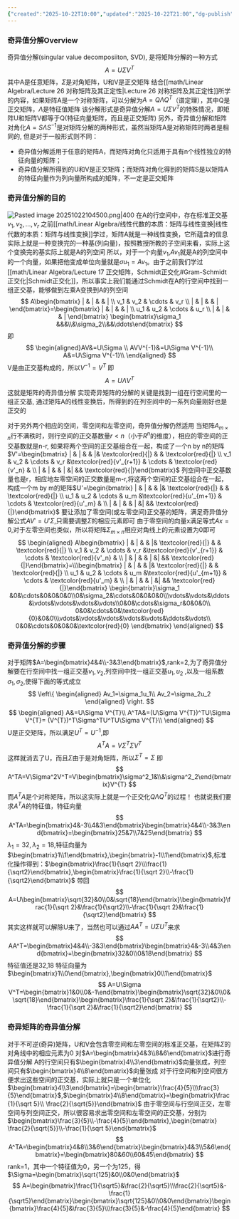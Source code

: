 ```yaml
---
{"created":"2025-10-22T10:00","updated":"2025-10-22T21:00","dg-publish":true,"permalink":"/math/Linear Algebra/Lecture 30 奇异值分解/","dgPassFrontmatter":true,"noteIcon":""}
---
```


### 奇异值分解Overview
奇异值分解(singular value decomposiiton, SVD), 是将矩阵分解的一种方式
$$
A=U\Sigma V^T
$$
其中A是任意矩阵，$\Sigma$是对角矩阵，U和V是正交矩阵
结合[[math/Linear Algebra/Lecture 26 对称矩阵及其正定性\|Lecture 26 对称矩阵及其正定性]]所学的内容，如果矩阵A是一个对称矩阵，可以分解为$A=Q\Lambda Q^T$（谱定理），其中Q是正交矩阵，$\Lambda$是特征值矩阵
该分解形式是奇异值分解$A=U\Sigma V^T$的特殊情况，即矩阵U和矩阵V都等于Q(特征向量矩阵，而且是正交矩阵)
另外，奇异值分解和矩阵对角化$A=S\Lambda S^{-1}$是对矩阵分解的两种形式，虽然当矩阵A是对称矩阵时两者是相同的, 但是对于一般形式则不同：
- 奇异值分解适用于任意的矩阵A，而矩阵对角化只适用于具有n个线性独立的特征向量的矩阵；
- 奇异值分解所得到的U和V是正交矩阵；而矩阵对角化得到的矩阵S是以矩阵A的特征向量作为列向量所构成的矩阵，不一定是正交矩阵

### 奇异值分解的目的
![Pasted image 20251022104500.png|400](/img/user/accessory/Pasted%20image%2020251022104500.png)
在A的行空间中，存在标准正交基$v_1,v_2,...,v_r$
之前[[math/Linear Algebra/线性代数的本质：矩阵与线性变换\|线性代数的本质：矩阵与线性变换]]学过，矩阵A就是一种线性变换，它所蕴含的信息实际上就是一种变换完的一种基(列向量)，按照教授所教的子空间来看，实际上这个变换完的基实际上就是A的列空间
所以，对于一个向量$v_1$,$Av_1$就是A的列空间中的一个向量，如果把他变成单位向量就是$\sigma u_1=Av_1$。由于之前我们学过[[math/Linear Algebra/Lecture 17 正交矩阵，Schmidt正交化#Gram-Schmidt 正交化\|Schmidt正交化]]，所以事实上我们能通过Schmidt在A的行空间中找到一组正交基，能够做到左乘A变换到A的列空间
$$
A\begin{bmatrix} | & | & & | \\ v_1 & v_2 & \cdots & v_r \\ | & | & & | \end{bmatrix}=\begin{bmatrix} | & | & & | \\ u_1 & u_2 & \cdots & u_r \\ | & | & & | \end{bmatrix}
\begin{bmatrix}\sigma_1 &&&\\&\sigma_2\\&&\ddots\end{bmatrix}
$$
即
$$
\begin{aligned}AV&=U\Sigma \\
AVV^{-1}&=U\Sigma V^{-1}\\
A&=U\Sigma V^{-1}\\
\end{aligned}
$$
V是由正交基构成的，所以$V^{-1}=V^T$
即
$$
A=U\Lambda V^T
$$
这就是矩阵的奇异值分解
实现奇异矩阵的分解的关键是找到一组在行空间里的一组正交基, 通过矩阵A的线性变换后，所得到的在列空间中的一系列向量刚好也是正交的

对于另外两个相应的空间，零空间和左零空间，奇异值分解仍然适用
当矩阵$A_{m\times n}$行不满秩时，则行空间的正交基数量$r<n$（小于$R^n$的维度），相应的零空间的正交基数就是n-r, 如果将两个空间的正交基组合在一起，构成了一个n by n的矩阵$V'=\begin{bmatrix} | & | & & |& \textcolor{red}{|} & & \textcolor{red}{|} \\ v_1 & v_2 & \cdots & v_r &\textcolor{red}{v'_{r+1}} & \cdots & \textcolor{red}{v'_n} & \\ | & | & & | &| && \textcolor{red}{|}\end{bmatrix}$
列空间中正交基数量也是r，相应地左零空间的正交数量是m-r,将这两个空间的正交基组合在一起，构成一个m by m的矩阵$U'=\begin{bmatrix} | & | & & |& \textcolor{red}{|} & & \textcolor{red}{|} \\ u_1 & u_2 & \cdots & u_m &\textcolor{red}{u'_{m+1}} & \cdots & \textcolor{red}{u'_m} & \\ | & | & & | &| && \textcolor{red}{|}\end{bmatrix}$
要让添加了零空间(或左零空间)正交基的矩阵，满足奇异值分解公式$AV'=U'\Sigma$,只需要调整$\Sigma$的相应元素即可
由于零空间的向量x满足等式$Ax=0$,对于左零空间也类似，所以将矩阵$\Sigma_{m\times n}$相应对角线上的元素设置为0即可
$$
\begin{aligned}
A\begin{bmatrix} | & | & & |& \textcolor{red}{|} & & \textcolor{red}{|} \\ v_1 & v_2 & \cdots & v_r &\textcolor{red}{v'_{r+1}} & \cdots & \textcolor{red}{v'_n} & \\ | & | & & | &| && \textcolor{red}{|}\end{bmatrix}=\\\begin{bmatrix} | & | & & |& \textcolor{red}{|} & & \textcolor{red}{|} \\ u_1 & u_2 & \cdots & u_m &\textcolor{red}{u'_{m+1}} & \cdots & \textcolor{red}{u'_m} & \\ | & | & & | &| && \textcolor{red}{|}\end{bmatrix}
\begin{bmatrix}\sigma_1 &0&\cdots&0&0&0&0\\0&\sigma_2&\cdots&0&0&0&0\\\vdots&\vdots&\ddots&\vdots&\vdots&\vdots&\vdots\\0&0&\cdots&\sigma_r&0&0&0\\
0&0&\cdots&0&\textcolor{red}{0}&0&0\\\vdots&\vdots&\vdots&\vdots&\vdots&\ddots&\vdots\\
0&0&\cdots&0&0&0&\textcolor{red}{0}
\end{bmatrix}
\end{aligned}
$$

### 奇异值分解的步骤
对于矩阵$A=\begin{bmatrix}4&4\\-3&3\end{bmatrix}$,rank=2,为了奇异值分解要在行空间中找一组正交基$v_1,v_2$,列空间中找一组正交基$u_1,u_2$ ,以及一组系数$\sigma_1,\sigma_2$,使得下面的等式成立
$$
\left\{
\begin{aligned}
Av_1=\sigma_1u_1\\
Av_2=\sigma_2u_2
\end{aligned}
\right.
$$
$$
\begin{aligned}
A&=U\Sigma V^{T}\\
A^TA&=(U\Sigma V^{T})^TU\Sigma V^{T}= (V^{T})^T\Sigma^TU^TU\Sigma V^{T}\\
\end{aligned}
$$
U是正交矩阵，所以满足$U^T=U^{-1}$,即
$$
A^TA=V\Sigma^T\Sigma V^T
$$
这样就消去了U，而且$\Sigma$由于是对角矩阵，所以$\Sigma^T=\Sigma$
即
$$
A^TA=V\Sigma^2V^T=V\begin{bmatrix}\sigma^2_1&\\&\sigma^2_2\end{bmatrix}V^{T}
$$
而$A^TA$是个对称矩阵，所以这实际上就是一个正交化$Q\Lambda Q^T$的过程！
也就说我们要求$A^TA$的特征值，特征向量
$$
A^TA=\begin{bmatrix}4&-3\\4&3\end{bmatrix}\begin{bmatrix}4&4\\-3&3\end{bmatrix}=\begin{bmatrix}25&7\\7&25\end{bmatrix}
$$
$\lambda_1=32, \lambda_2=18$,特征向量为$\begin{bmatrix}1\\1\end{bmatrix},\begin{bmatrix}-1\\1\end{bmatrix}$,标准化操作得到：$\begin{bmatrix}\frac{1}{\sqrt 2}\\\frac{1}{\sqrt2}\end{bmatrix},\begin{bmatrix}\frac{1}{\sqrt 2}\\-\frac{1}{\sqrt2}\end{bmatrix}$
带回
$$
A=U\begin{bmatrix}\sqrt{32}&0\\0&\sqrt{18}\end{bmatrix}\begin{bmatrix}\frac{1}{\sqrt 2}&\frac{1}{\sqrt2}\\-\frac{1}{\sqrt 2}&\frac{1}{\sqrt2}\end{bmatrix}
$$
其实这样就可以解除U来了，当然也可以通过$AA^T=U\Sigma U^T$来求
$$
AA^T=\begin{bmatrix}4&4\\-3&3\end{bmatrix}\begin{bmatrix}4&-3\\4&3\end{bmatrix}=\begin{bmatrix}32&0\\0&18\end{bmatrix}
$$
特征值还是32,18 特征向量为$\begin{bmatrix}1\\0\end{bmatrix},\begin{bmatrix}0\\1\end{bmatrix}$
$$
A=U\Sigma V^T=\begin{bmatrix}1&0\\0&-1\end{bmatrix}\begin{bmatrix}\sqrt{32}&0\\0&\sqrt{18}\end{bmatrix}\begin{bmatrix}\frac{1}{\sqrt 2}&\frac{1}{\sqrt2}\\-\frac{1}{\sqrt 2}&\frac{1}{\sqrt2}\end{bmatrix}
$$


### 奇异矩阵的奇异值分解
对于不可逆(奇异)矩阵，U和V会包含零空间和左零空间的标准正交基，在矩阵$\Sigma$的对角线中的相应元素为0
对$A=\begin{bmatrix}4&3\\8&6\end{bmatrix}$进行奇异值分解
A的行空间只有$\begin{bmatrix}4\\3\end{bmatrix}$向量张成，列空间只有$\begin{bmatrix}4\\8\end{bmatrix}$向量张成
对于行空间和列空间很方便求出这些空间的正交基，实际上就只是一个单位化
$\begin{bmatrix}4\\3\end{bmatrix}=\begin{bmatrix}\frac{4}{5}\\\frac{3}{5}\end{bmatrix}$,$\begin{bmatrix}4\\8\end{bmatrix}=\begin{bmatrix}\frac{1}{\sqrt 5}\\ \frac{2}{\sqrt{5}}\end{bmatrix}$
由于零空间与行空间正交，左零空间与列空间正交，所以很容易求出零空间和左零空间的正交基，分别为$\begin{bmatrix}\frac{3}{5}\\-\frac{4}{5}\end{bmatrix},\begin{bmatrix} \frac{2}{\sqrt{5}}\\-\frac{1}{\sqrt 5}\end{bmatrix}$
$$
A^TA=\begin{bmatrix}4&8\\3&6\end{bmatrix}\begin{bmatrix}4&3\\5&6\end{bmatrix}=\begin{bmatrix}80&60\\60&45\end{bmatrix}
$$
rank=1，其中一个特征值为0，另一个为125，得$\Sigma=\begin{bmatrix}\sqrt{125}&0\\0&0\end{bmatrix}$
$$
A=\begin{bmatrix}\frac{1}{\sqrt5}&\frac{2}{\sqrt5}\\\frac{2}{\sqrt5}&-\frac{1}{\sqrt5}\end{bmatrix}\begin{bmatrix}\sqrt{125}&0\\0&0\end{bmatrix}\begin{bmatrix}\frac{4}{5}&\frac{3}{5}\\\frac{3}{5}&-\frac{4}{5}\end{bmatrix}
$$
